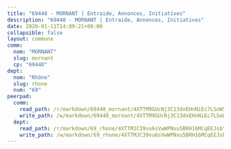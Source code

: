 ```yaml
---
title: "69440 - MORNANT | Entraide, Annonces, Initiatives"
description: "69440 - MORNANT | Entraide, Annonces, Initiatives"
date: 2020-01-11T14:09:21+09:00
collapsible: false
layout: commune
comm:
  nom: "MORNANT"
  slug: mornant
  cp: "69440"
dept:
  nom: "Rhône"
  slug: rhone
  num: "69"
peerpad:
  comm:
    read_path: /r/markdown/69440_mornant/4XTTM9GUcNj3C13dxEHnNiEc7LSoW5F39qygkfXc4YavWgwoj
    write_path: /w/markdown/69440_mornant/4XTTM9GUcNj3C13dxEHnNiEc7LSoW5F39qygkfXc4YavWgwoj-K3TgTt5vHPcHsHVywza1bV2fYBuPEkRZu2gJwXTudshcMiimkGiva4ec7LfhkEEgKRNLCEPCtBZ56oeNnpZL2DD65556aSDcCPaJ3svGBVtWkuA8YJyhE8MJ1Cv2qNfFfwYfxyAu
  dept:
    read_path: /r/markdown/69_rhone/4XTTMJC39vu6sVwWPNxu5BRH16MCqEEJsbYu4RNyAxnNmNtVW
    write_path: /w/markdown/69_rhone/4XTTMJC39vu6sVwWPNxu5BRH16MCqEEJsbYu4RNyAxnNmNtVW-K3TgUzVUEXrXvc8NoaD9JfiBpc5MBFP7KZFqLEsm11xqJDEwSVMy7UACp2eYMzek3K6y2WLoyzq5xdKMZeizKNpfHbUBgJcoYSqfidBaPx8RcTCPmdCXhdgeLZLEYHVco5fHD6Pz
---
```


